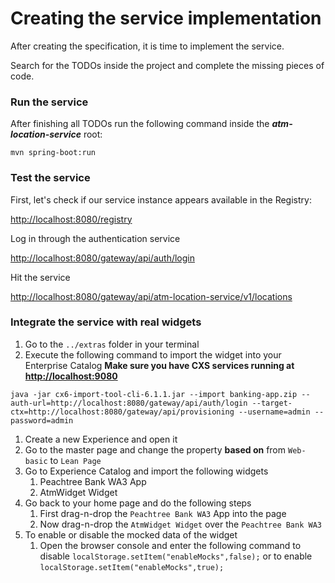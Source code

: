 # Creating the service implementation

After creating the specification, it is time to implement the service.

Search for the TODOs inside the project and complete the missing pieces of code.

### Run the service

After finishing all TODOs run the following command inside the ***atm-location-service*** root:

	mvn spring-boot:run

### Test the service

First, let's check if our service instance appears available in the Registry:

[http://localhost:8080/registry](http://localhost:8080/registry)

Log in through the authentication service

[http://localhost:8080/gateway/api/auth/login](http://localhost:8080/gateway/api/auth/login)

Hit the service

[http://localhost:8080/gateway/api/atm-location-service/v1/locations](http://localhost:8080/gateway/api/atm-location-service/v1/locations)

### Integrate the service with real widgets

1. Go to the `../extras` folder in your terminal
1. Execute the following command to import the widget into your Enterprise Catalog **Make sure you have CXS services running at [http://localhost:9080](http://localhost:9080)**

```
java -jar cx6-import-tool-cli-6.1.1.jar --import banking-app.zip --auth-url=http://localhost:8080/gateway/api/auth/login --target-ctx=http://localhost:8080/gateway/api/provisioning --username=admin --password=admin
```

1. Create a new Experience and open it
1. Go to the master page and change the property **based on** from `Web-basic` to `Lean Page`
1. Go to Experience Catalog and import the following widgets
    1. Peachtree Bank WA3 App
    1. AtmWidget Widget
1. Go back to your home page and do the following steps
    1. First drag-n-drop the `Peachtree Bank WA3` App into the page
    1. Now drag-n-drop the `AtmWidget Widget` over the `Peachtree Bank WA3`
1. To enable or disable the mocked data of the widget
    1. Open the browser console and enter the following command to disable `localStorage.setItem("enableMocks",false);` or to enable `localStorage.setItem("enableMocks",true);`
